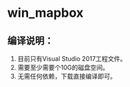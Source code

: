 # win_mapbox
## 编译说明：
   1. 目前只有Visual Studio 2017工程文件。
   2. 需要至少需要个10G的磁盘空间。 
   3. 无需任何依赖，下载直接编译即可。
